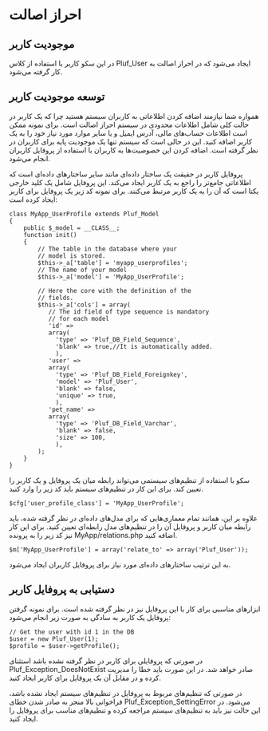 # احراز اصالت

## موجودیت کاربر

در این سکو کاربر با استفاده از کلاس Pluf_User ایجاد می‌شود که در احراز اصالت به کار گرفته می‌شود.

## توسعه موجودیت کاربر

همواره شما نیازمند اضافه کردن اطلاعاتی به کاربران سیستم هستید چرا که یک کاربر در حالت کلی شامل اطلاعات محدودی در سیستم احراز اصالت است. برای نمونه ممکن است اطلاعات حساب‌های مالی، آدرس ایمیل و یا سایر موارد مورد نیاز خود را به یک کاربر اضافه کنید. این در حالی است که سیستم تنها یک موجودیت پایه برای کاربران در نظر گرفته است. اضافه کردن این خصوصیت‌ها به کاربران با استفاده از پروفایل کاربران انجام می‌شود.

پروفایل کاربر در حقیقت یک ساختار داده‌ای مانند سایر ساختارهای داده‌ای است که اطلاعاتی جامع‌تر را راجع به یک کاربر ایجاد می‌کند. این پروفایل شامل یک کلید خارجی یکتا است که آن را به یک کاربر مرتبط می‌کنند. برای نمونه کد زیر یک پروفایل برای کاربر ایجاد کرده است:



	class MyApp_UserProfile extends Pluf_Model
	{
	    public $_model = __CLASS__;
	    function init()
	    { 
	        // The table in the database where your
	        // model is stored.
	        $this->_a['table'] = 'myapp_userprofiles';
	        // The name of your model
	        $this->_a['model'] = 'MyApp_UserProfile';

	        // Here the core with the definition of the
	        // fields.
	        $this->_a['cols'] = array(
	           // The id field of type sequence is mandatory
	           // for each model
	           'id' =>
	           array(
	             'type' => 'Pluf_DB_Field_Sequence',
	             'blank' => true,//It is automatically added.
	             ),
	           'user' =>
	           array(
	             'type' => 'Pluf_DB_Field_Foreignkey',
	             'model' => 'Pluf_User',
	             'blank' => false,
	             'unique' => true,
	             ),
	           'pet_name' => 
	           array(
	             'type' => 'Pluf_DB_Field_Varchar',
	             'blank' => false,
	             'size' => 100,
	             ),
	        );
	    }
	} 

سکو با استفاده از تنظیم‌های سیستمی می‌تواند رابطه میان یک پروفایل و یک کاربر را تعیین کند. برای این کار در تنظیم‌های سیستم باید کد زیر را وارد کنید.

	$cfg['user_profile_class'] = 'MyApp_UserProfile';

علاوه بر این، همانند تمام معماری‌هایی که برای مدل‌های داده‌ای در نظر گرفته شده، باید رابطه میان کاربر و پروفایل ‌آن را در تنظیم‌های مدل رابطه‌ای تعیین کنید. برای این کار نیز کد زیر را به پرونده MyApp/relations.php اضافه کنید.

	$m['MyApp_UserProfile'] = array('relate_to' => array('Pluf_User'));

به این ترتیب ساختارهای داده‌ای مورد نیاز برای پروفایل کاربران ایجاد می‌شود.

## دستیابی به پروفایل کاربر

ابزارهای مناسبی برای کار با این پروفایل نیز در نظر گرفته شده است. برای نمونه گرفتن پروفایل یک کاربر به سادگی به صورت زیر انجام می‌شود:

	// Get the user with id 1 in the DB
	$user = new Pluf_User(1); 
	$profile = $user->getProfile();

در صورتی که پروفایلی برای کاربر در نظر گرفته نشده باشد استثنای Pluf_Exception_DoesNotExist صادر خواهد شد. در این صورت باید خطا را مدیریت کرده و در مقابل آن یک پروفایل برای کاربر ایجاد کنید.

در صورتی که تنظیم‌های مربوط به پروفایل در تنظیم‌های سیستم ایجاد نشده باشد، فراخوانی بالا منجر به صادر شدن خطای Pluf_Exception_SettingError می‌شود. در این حالت نیز باید به تنظیم‌های سیستم مراجعه کرده و تنظیم‌های مناسب برای پروفایل را ایجاد کنید.

